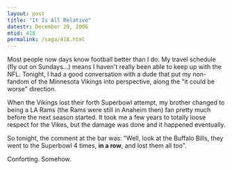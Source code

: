 ```yaml
---
layout: post
title: "It Is All Relative"
datestr: December 29, 2006
mtid: 418
permalink: /saga/418.html
---
```


Most people now days know football better than I do.  My travel schedule (fly out on Sundays...) means I haven't really been able to keep up with the NFL.  Tonight, I had a good conversation with a dude that put my non-fandom of the Minnesota Vikings into perspective, along the "it could be worse" direction.

When the Vikings lost their forth Superbowl attempt, my brother changed to being a LA Rams (the Rams were still in Anaheim then) fan pretty much before the next season started.  It took me a few years to totally loose respect for the Vikes, but the damage was done and it happened eventually.

So tonight, the comment at the bar was: "Well, look at the Buffalo Bills, they went to the Superbowl 4 times, **in a row**, and lost them all too".

Conforting.  Somehow.

